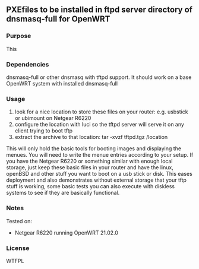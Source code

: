 ## PXEfiles to be installed in ftpd server directory of dnsmasq-full for OpenWRT

### Purpose
This 

### Dependencies
dnsmasq-full or other dnsmasq with tftpd support. It should work on a base OpenWRT system with installed dnsmasq-full

### Usage
1. look for a nice location to store these files on your router: e.g. usbstick or ubimount on Netgear R6220
2. configure the location with luci so the tftpd server will serve it on any client trying to boot tftp
3. extract the archive to that location: tar -xvzf tftpd.tgz /location

This will only hold the basic tools for booting images and displaying the menues.
You will need to write the menue entries according to your setup.
If you have the Netgear R6220 or something similar with enough local storage, just keep these basic files
in your router and have the linux, openBSD and other stuff you want to boot on a usb stick or disk.
This eases deployment and also demonstrates without external storage that your tftp stuff is working, some
basic tests you can also execute with diskless systems to see if they are basically functional.


### Notes
Tested on:
- Netgear R6220 running OpenWRT 21.02.0

### License
WTFPL


